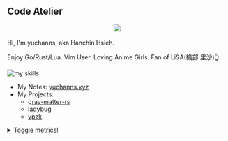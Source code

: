 ## Code Atelier
<p align="center">
  <img src="https://yuchanns.xyz/assets/LiSA.png" width=550 />
</p>

Hi, I'm yuchanns, aka Hanchin Hsieh.

Enjoy Go/Rust/Lua. Vim User. Loving Anime Girls. Fan of LiSA(織部 里沙)👆.

![my skills](https://skillicons.dev/icons?i=linux,go,rust,lua,vim,kubernetes,docker,nodejs,react,vue,php)

* My Notes: [yuchanns.xyz](https://yuchanns.xyz)
* My Projects:
  * [gray-matter-rs](https://github.com/the-alchemists-of-arland/gray-matter-rs)
  * [ladybug](https://github.com/LiSALADYBUG/ladybug)
  * [vpzk](https://github.com/vpzk-ecosystem/vpzk)

<details>
  <summary>Toggle metrics!</summary>
  <p align="center">
   <a href="https://skillicons.dev">
     <img src="https://raw.githubusercontent.com/yuchanns/metrics/main/github-metrics.svg" />
   </a>
  </p>
</details>
